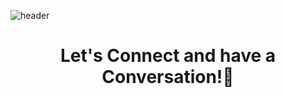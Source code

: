 ![header](https://capsule-render.vercel.app/api?type=waving&color=auto&height=300&section=header&text=Hello%20Everyone!👋&fontSize=90&animation=blink)
<h1 align="center">Let's Connect and have a Conversation!💬</h1>
